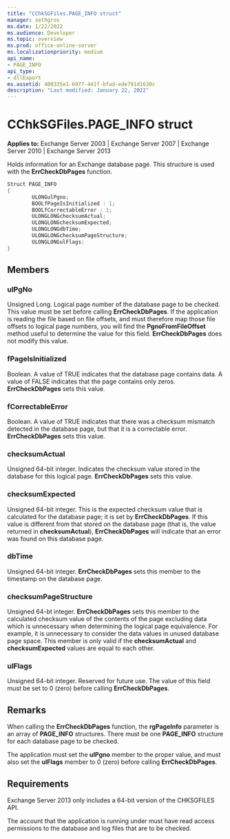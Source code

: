 ```yaml
---
title: "CChkSGFiles.PAGE_INFO struct"
manager: sethgros
ms.date: 1/22/2022
ms.audience: Developer
ms.topic: overview
ms.prod: office-online-server
ms.localizationpriority: medium
api_name:
- PAGE_INFO
api_type:
- dllExport
ms.assetid: 408335e1-6977-441f-bfad-ede791d1630c
description: "Last modified: January 22, 2022"
---
```


# CChkSGFiles.PAGE_INFO struct

**Applies to:** Exchange Server 2003 | Exchange Server 2007 | Exchange Server 2010 | Exchange Server 2013
  
Holds information for an Exchange database page. This structure is used with the **ErrCheckDbPages** function.
  
```cs
Struct PAGE_INFO  
{
        ULONGulPgno;
        BOOLfPageIsInitialized : 1;
        BOOLfCorrectableError : 1;
        ULONGLONGchecksumActual;
        ULONGLONGchecksumExpected;
        ULONGLONGdbTime;
        ULONGLONGchecksumPageStructure;
        ULONGLONGulFlags;
}

```

## Members

### ulPgNo
  
Unsigned Long. Logical page number of the database page to be checked. This value must be set before calling **ErrCheckDbPages**. If the application is reading the file based on file offsets, and must therefore map those file offsets to logical page numbers, you will find the **PgnoFromFileOffset** method useful to determine the value for this field. **ErrCheckDbPages** does not modify this value.

### fPageIsInitialized
  
Boolean. A value of TRUE indicates that the database page contains data. A value of FALSE indicates that the page contains only zeros. **ErrCheckDbPages** sets this value.

### fCorrectableError
  
Boolean. A value of TRUE indicates that there was a checksum mismatch detected in the database page, but that it is a correctable error. **ErrCheckDbPages** sets this value.

### checksumActual
  
Unsigned 64-bit integer. Indicates the checksum value stored in the database for this logical page. **ErrCheckDbPages** sets this value.

### checksumExpected
  
Unsigned 64-bit integer. This is the expected checksum value that is calculated for the database page; it is set by **ErrCheckDbPages**. If this value is different from that stored on the database page (that is, the value returned in **checksumActual**), **ErrCheckDbPages** will indicate that an error was found on this database page.

### dbTime
  
Unsigned 64-bit integer. **ErrCheckDbPages** sets this member to the timestamp on the database page.

### checksumPageStructure
  
Unsigned 64-bt integer. **ErrCheckDbPages** sets this member to the calculated checksum value of the contents of the page excluding data which is unnecessary when determining the logical page equivalence. For example, it is unnecessary to consider the data values in unused database page space. This member is only valid if the **checksumActual** and **checksumExpected** values are equal to each other.

### ulFlags
  
Unsigned 64-bit integer. Reserved for future use. The value of this field must be set to 0 (zero) before calling **ErrCheckDbPages**.

## Remarks

When calling the **ErrCheckDbPages** function, the **rgPageInfo** parameter is an array of **PAGE\_INFO** structures. There must be one **PAGE\_INFO** structure for each database page to be checked.
  
The application must set the **ulPgno** member to the proper value, and must also set the **ulFlags** member to 0 (zero) before calling **ErrCheckDbPages**.
  
## Requirements

Exchange Server 2013 only includes a 64-bit version of the CHKSGFILES API.
  
The account that the application is running under must have read access permissions to the database and log files that are to be checked.
  